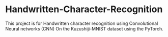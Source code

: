 # Handwritten-Character-Recognition
This project is for Handwritten character recognition
using Convolutional Neural networks (CNN)
On the Kuzushiji-MNIST dataset using the PyTorch.
